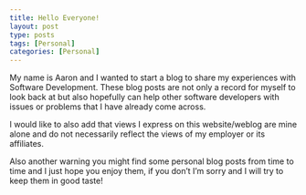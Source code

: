 ```yaml
---
title: Hello Everyone!
layout: post
type: posts
tags: [Personal]
categories: [Personal]
---
```


My name is Aaron and I wanted to start a blog to share my experiences with Software Development.  These blog posts are not only a record for myself to look back at but also hopefully can help other software developers with issues or problems that I have already come across.

I would like to also add that views I express on this website/weblog are mine alone and do not necessarily reflect the views of my employer or its affiliates.

Also another warning you might find some personal blog posts from time to time and I just hope you enjoy them, if you don’t I’m sorry and I will try to keep them in good taste!